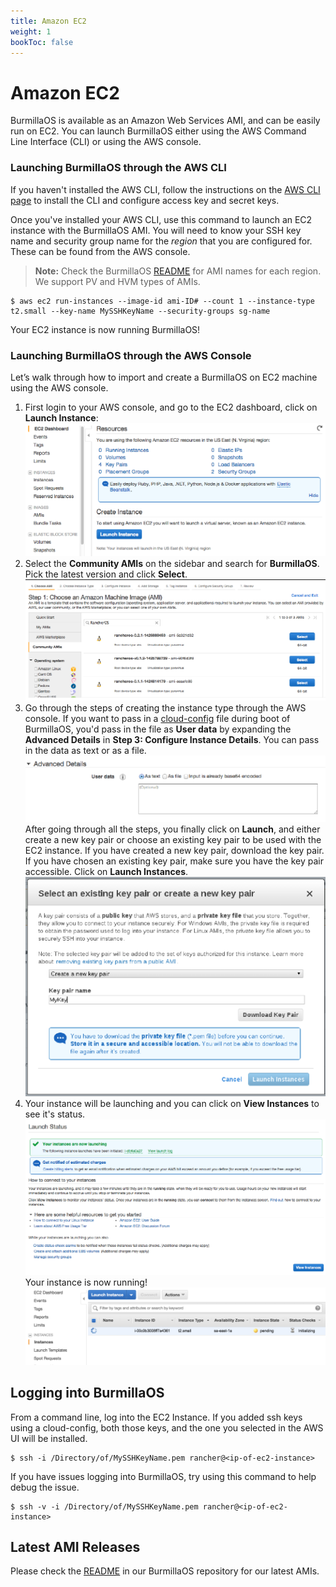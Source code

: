 ```yaml
---
title: Amazon EC2
weight: 1
bookToc: false
---
```

# Amazon EC2

BurmillaOS is available as an Amazon Web Services AMI, and can be easily run on EC2. You can launch BurmillaOS either using the AWS Command Line Interface (CLI) or using the AWS console.

### Launching BurmillaOS through the AWS CLI

If you haven't installed the AWS CLI, follow the instructions on the [AWS CLI page](http://aws.amazon.com/cli/) to install the CLI and configure access key and secret keys.

Once you've installed your AWS CLI, use this command to launch an EC2 instance with the BurmillaOS AMI. You will need to know your SSH key name and security group name for the _region_ that you are configured for. These can be found from the AWS console.

> **Note:** Check the BurmillaOS [README](https://github.com/burmilla/os/blob/master/README.md) for AMI names for each region. We support PV and HVM types of AMIs.

```
$ aws ec2 run-instances --image-id ami-ID# --count 1 --instance-type t2.small --key-name MySSHKeyName --security-groups sg-name
```

Your EC2 instance is now running BurmillaOS!

### Launching BurmillaOS through the AWS Console

Let’s walk through how to import and create a BurmillaOS on EC2 machine using the AWS console.


1. First login to your AWS console, and go to the EC2 dashboard, click on **Launch Instance**:
![BurmillaOS on AWS 1](/images/BurmillaOS_aws1.png)
2. Select the **Community AMIs** on the sidebar and search for **BurmillaOS**. Pick the latest version and click **Select**.
![BurmillaOS on AWS 2](/images/BurmillaOS_aws2.png)
3. Go through the steps of creating the instance type through the AWS console. If you want to pass in a [cloud-config](/docs/configuration/#cloud-config) file during boot of BurmillaOS, you'd pass in the file as **User data** by expanding the **Advanced Details** in **Step 3: Configure Instance Details**. You can pass in the data as text or as a file.
![BurmillaOS on AWS 6](/images/BurmillaOS_aws6.png)
     After going through all the steps, you finally click on **Launch**, and either create a new key pair or choose an existing key pair to be used with the EC2 instance. If you have created a new key pair, download the key pair. If you have chosen an existing key pair, make sure you have the key pair accessible. Click on **Launch Instances**.
![BurmillaOS on AWS 3](/images/BurmillaOS_aws3.png)
4. Your instance will be launching and you can click on **View Instances** to see it's status.
![BurmillaOS on AWS 4](/images/BurmillaOS_aws4.png)
    Your instance is now running!
![BurmillaOS on AWS 5](/images/BurmillaOS_aws5.png)

## Logging into BurmillaOS

From a command line, log into the EC2 Instance. If you added ssh keys using a cloud-config,
both those keys, and the one you selected in the AWS UI will be installed.

```
$ ssh -i /Directory/of/MySSHKeyName.pem rancher@<ip-of-ec2-instance>
```

If you have issues logging into BurmillaOS, try using this command to help debug the issue.

```
$ ssh -v -i /Directory/of/MySSHKeyName.pem rancher@<ip-of-ec2-instance>
```

## Latest AMI Releases

Please check the [README](https://github.com/burmilla/os/blob/master/README.md) in our BurmillaOS repository for our latest AMIs.

